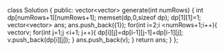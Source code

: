 class Solution {
public:
vector<vector<int>> generate(int numRows) {
int dp[numRows+1][numRows+1];
memset(dp,0,sizeof dp);
dp[1][1]=1;
vector<vector<int>> ans;
ans.push_back({1});
for(int i=2;i <numRows+1;i++){
vector<int>v;
for(int j=1;j <i+1; j++){
dp[i][j]=dp[i-1][j-1]+dp[i-1][j];
v.push_back(dp[i][j]);
}
ans.push_back(v);
}
return ans;
}
};